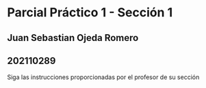 # Parcial Práctico 1 - Sección 1
## Juan Sebastian Ojeda Romero
## 202110289
Siga las instrucciones proporcionadas por el profesor de su sección

